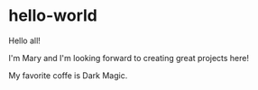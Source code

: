 # hello-world

Hello all!

I'm Mary and I'm looking forward to creating great projects here!

My favorite coffe is Dark Magic.
